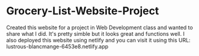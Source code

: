 # Grocery-List-Website-Project
Created this website for a project in Web Development class and wanted to share what I did.
It's pretty simble but it looks great and functions well.
I also deployed this website using netlify and you can visit it using this URL: lustrous-blancmange-6453e8.netlify.app
